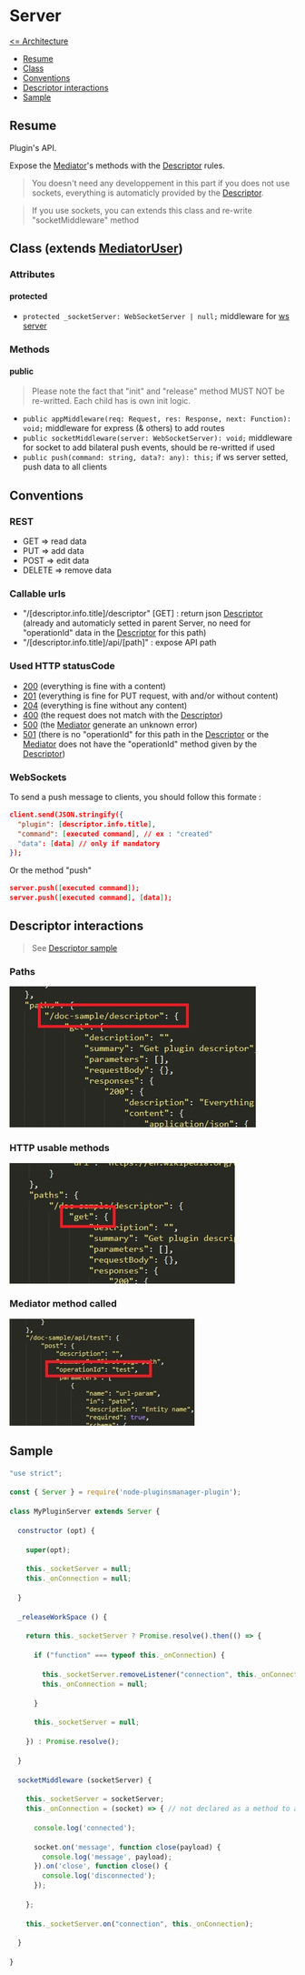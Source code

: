 # Server

[<= Architecture](./architecture.md)

* [Resume](#resume)
* [Class](#class-extends-mediatoruser)
* [Conventions](#conventions)
* [Descriptor interactions](#descriptor-interactions)
* [Sample](#sample)

## Resume

Plugin's API.

Expose the [Mediator](./Mediator.md)'s methods with the [Descriptor](./Descriptor.md) rules.

> You doesn't need any developpement in this part if you does not use sockets, everything is automaticly provided by the [Descriptor](./Descriptor.md).

> If you use sockets, you can extends this class and re-write "socketMiddleware" method

## Class (extends [MediatorUser](./MediatorUser.md))

### Attributes

#### protected

  * ``` protected _socketServer: WebSocketServer | null; ``` middleware for [ws server](https://www.npmjs.com/package/ws)

### Methods

#### public

> Please note the fact that "init" and "release" method MUST NOT be re-writted. Each child has is own init logic.

  * ``` public appMiddleware(req: Request, res: Response, next: Function): void; ``` middleware for express (& others) to add routes
  * ``` public socketMiddleware(server: WebSocketServer): void; ``` middleware for socket to add bilateral push events, should be re-writted if used
  * ``` public push(command: string, data?: any): this; ``` if ws server setted, push data to all clients

## Conventions

### REST

  * GET => read data
  * PUT => add data
  * POST => edit data
  * DELETE => remove data

### Callable urls

  * "/[descriptor.info.title]/descriptor" [GET] : return json [Descriptor](./Descriptor.md) (already and automaticly setted in parent Server, no need for "operationId" data in the [Descriptor](./Descriptor.md) for this path)
  * "/[descriptor.info.title]/api/[path]" : expose API path

### Used HTTP statusCode

  * [200](https://developer.mozilla.org/fr/docs/Web/HTTP/Status/200) (everything is fine with a content)
  * [201](https://developer.mozilla.org/fr/docs/Web/HTTP/Status/201) (everything is fine for PUT request, with and/or without content)
  * [204](https://developer.mozilla.org/fr/docs/Web/HTTP/Status/204) (everything is fine without any content)
  * [400](https://developer.mozilla.org/fr/docs/Web/HTTP/Status/400) (the request does not match with the [Descriptor](./Descriptor.md))
  * [500](https://developer.mozilla.org/fr/docs/Web/HTTP/Status/500) (the [Mediator](./Mediator.md) generate an unknown error)
  * [501](https://developer.mozilla.org/fr/docs/Web/HTTP/Status/501) (there is no "operationId" for this path in the [Descriptor](./Descriptor.md) or the [Mediator](./Mediator.md) does not have the "operationId" method given by the [Descriptor](./Descriptor.md))

### WebSockets

To send a push message to clients, you should follow this formate :
```json
client.send(JSON.stringify({
  "plugin": [descriptor.info.title],
  "command": [executed command], // ex : "created"
  "data": [data] // only if mandatory
});
```

Or the method "push"
```json
server.push([executed command]);
server.push([executed command], [data]);
```

## Descriptor interactions

> See [Descriptor sample](./Descriptor.json)

### Paths

![Descriptor interaction](./pictures/Server_DescriptorInteraction_1.jpg)

### HTTP usable methods

![Descriptor interaction](./pictures/Server_DescriptorInteraction_2.jpg)

### Mediator method called

![Descriptor interaction](./pictures/Mediator_DescriptorInteraction_1.jpg)

## Sample

```javascript
"use strict";

const { Server } = require('node-pluginsmanager-plugin');

class MyPluginServer extends Server {

  constructor (opt) {

    super(opt);

    this._socketServer = null;
    this._onConnection = null;

  }

  _releaseWorkSpace () {

    return this._socketServer ? Promise.resolve().then(() => {

      if ("function" === typeof this._onConnection) {

        this._socketServer.removeListener("connection", this._onConnection);
        this._onConnection = null;

      }

      this._socketServer = null;

    }) : Promise.resolve();

  }

  socketMiddleware (socketServer) {

    this._socketServer = socketServer;
    this._onConnection = (socket) => { // not declared as a method to avoid "this" reference problems

      console.log('connected');

      socket.on('message', function close(payload) {
        console.log('message', payload);
      }).on('close', function close() {
        console.log('disconnected');
      });

    };

    this._socketServer.on("connection", this._onConnection);

  }

}
```
